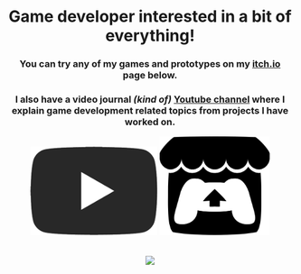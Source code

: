 <div align="center">
   <h1> <b>Game developer</b> interested in a bit of everything!</h1>

   <div align="center">
      <h3>You can try any of my games and prototypes on my <a href="https://tycro-games.itch.io/">itch.io</a> page below.</h3>
      <h3>I also have a video journal <em>(kind of)</em> <a href="https://www.youtube.com/@tycro_games">Youtube channel</a> where I explain game development related topics from projects I have worked on.</h3>
   </div>
   <!--Social images !-->
   <div align="center">
      <a href="https://tycro-games.itch.io/"><img src="assets\yt_logo_mono_light.png" alt="My YouTube Channel" width="225"/></a>
      <a href="https://www.youtube.com/@tycro_games"><img src="assets\itchio-textless-black.svg" alt="My itch.io page" height="175"/>
   </div>
   <br></br>
   <div align="center">
      <img  src="https://github-readme-stats.vercel.app/api?username=OneBogdan01&show_icons=true&theme=dark"/>
   </div>
   <!--START_SECTION:activity-->
</div>
